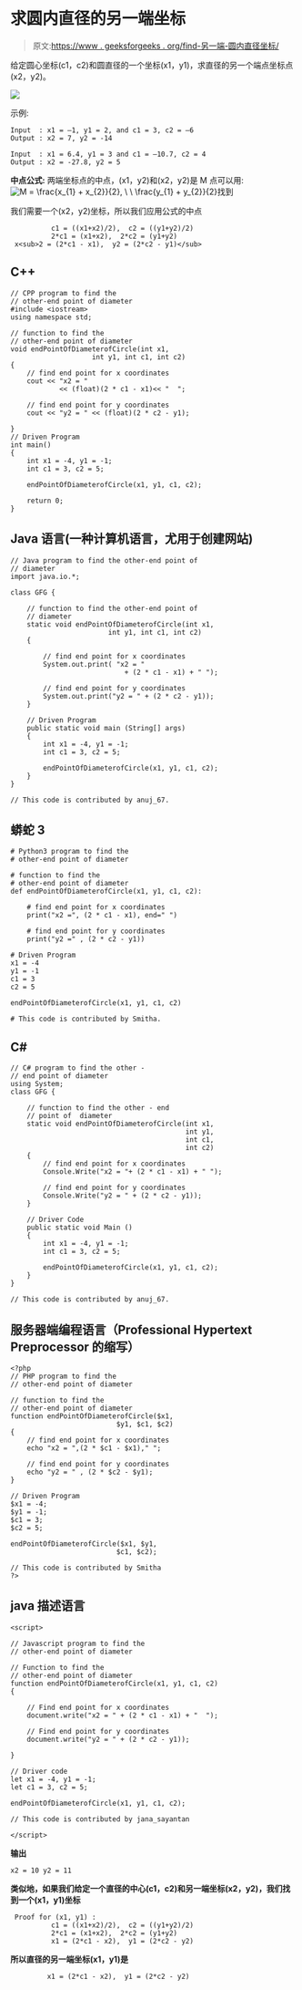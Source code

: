 # 求圆内直径的另一端坐标

> 原文:[https://www . geeksforgeeks . org/find-另一端-圆内直径坐标/](https://www.geeksforgeeks.org/find-the-other-end-coordinates-of-diameter-in-a-circle/)

给定圆心坐标(c1，c2)和圆直径的一个坐标(x1，y1)，求直径的另一个端点坐标点(x2，y2)。

![](img/e0d5629fb0b4c445b40d25002f19b9f1.png)

示例:

```
Input  : x1 = –1, y1 = 2, and c1 = 3, c2 = –6
Output : x2 = 7, y2 = -14

Input  : x1 = 6.4, y1 = 3 and c1 = –10.7, c2 = 4
Output : x2 = -27.8, y2 = 5
```

**中点公式:**
两端坐标点的中点，(x1，y2)和(x2，y2)是 M 点可以用:
![M = \frac{x_{1} + x_{2}}{2}, \ \ \frac{y_{1} + y_{2}}{2}  ](img/cde2139928b1c68f51216d7b36a1cfbe.png "Rendered by QuickLaTeX.com")找到

我们需要一个(x2，y2)坐标，所以我们应用公式的中点

```
          c1 = ((x1+x2)/2),  c2 = ((y1+y2)/2)
          2*c1 = (x1+x2),  2*c2 = (y1+y2)
 x<sub>2 = (2*c1 - x1),  y2 = (2*c2 - y1)</sub>
```

## C++

```
// CPP program to find the
// other-end point of diameter
#include <iostream>
using namespace std;

// function to find the
// other-end point of diameter
void endPointOfDiameterofCircle(int x1,
                    int y1, int c1, int c2)
{
    // find end point for x coordinates
    cout << "x2 = "
            << (float)(2 * c1 - x1)<< "  ";

    // find end point for y coordinates
    cout << "y2 = " << (float)(2 * c2 - y1);

}
// Driven Program
int main()
{
    int x1 = -4, y1 = -1;
    int c1 = 3, c2 = 5;

    endPointOfDiameterofCircle(x1, y1, c1, c2);

    return 0;
}
```

## Java 语言(一种计算机语言，尤用于创建网站)

```
// Java program to find the other-end point of
// diameter
import java.io.*;

class GFG {

    // function to find the other-end point of
    // diameter
    static void endPointOfDiameterofCircle(int x1,
                        int y1, int c1, int c2)
    {

        // find end point for x coordinates
        System.out.print( "x2 = "
                            + (2 * c1 - x1) + " ");

        // find end point for y coordinates
        System.out.print("y2 = " + (2 * c2 - y1));
    }

    // Driven Program
    public static void main (String[] args)
    {
        int x1 = -4, y1 = -1;
        int c1 = 3, c2 = 5;

        endPointOfDiameterofCircle(x1, y1, c1, c2);
    }
}

// This code is contributed by anuj_67.
```

## 蟒蛇 3

```
# Python3 program to find the
# other-end point of diameter

# function to find the
# other-end point of diameter
def endPointOfDiameterofCircle(x1, y1, c1, c2):

    # find end point for x coordinates
    print("x2 =", (2 * c1 - x1), end=" ")

    # find end point for y coordinates
    print("y2 =" , (2 * c2 - y1))

# Driven Program
x1 = -4
y1 = -1
c1 = 3
c2 = 5

endPointOfDiameterofCircle(x1, y1, c1, c2)

# This code is contributed by Smitha.
```

## C#

```
// C# program to find the other -
// end point of diameter
using System;
class GFG {

    // function to find the other - end
    // point of  diameter
    static void endPointOfDiameterofCircle(int x1,
                                           int y1,
                                           int c1,
                                           int c2)
    {
        // find end point for x coordinates
        Console.Write("x2 = "+ (2 * c1 - x1) + " ");

        // find end point for y coordinates
        Console.Write("y2 = " + (2 * c2 - y1));
    }

    // Driver Code
    public static void Main ()
    {
        int x1 = -4, y1 = -1;
        int c1 = 3, c2 = 5;

        endPointOfDiameterofCircle(x1, y1, c1, c2);
    }
}

// This code is contributed by anuj_67.
```

## 服务器端编程语言（Professional Hypertext Preprocessor 的缩写）

```
<?php
// PHP program to find the
// other-end point of diameter

// function to find the
// other-end point of diameter
function endPointOfDiameterofCircle($x1,
                          $y1, $c1, $c2)
{
    // find end point for x coordinates
    echo "x2 = ",(2 * $c1 - $x1)," ";

    // find end point for y coordinates
    echo "y2 = " , (2 * $c2 - $y1);
}

// Driven Program
$x1 = -4;
$y1 = -1;
$c1 = 3;
$c2 = 5;

endPointOfDiameterofCircle($x1, $y1,
                          $c1, $c2);

// This code is contributed by Smitha
?>
```

## java 描述语言

```
<script>

// Javascript program to find the
// other-end point of diameter

// Function to find the
// other-end point of diameter
function endPointOfDiameterofCircle(x1, y1, c1, c2)
{

    // Find end point for x coordinates
    document.write("x2 = " + (2 * c1 - x1) + "  ");

    // Find end point for y coordinates
    document.write("y2 = " + (2 * c2 - y1));

}

// Driver code
let x1 = -4, y1 = -1;
let c1 = 3, c2 = 5;

endPointOfDiameterofCircle(x1, y1, c1, c2);

// This code is contributed by jana_sayantan   

</script>
```

**输出**

```
x2 = 10 y2 = 11
```

**类似地，如果我们给定一个直径的中心(c1，c2)和另一端坐标(x2，y2)，我们找到一个(x1，y1)坐标**

```
 Proof for (x1, y1) :
          c1 = ((x1+x2)/2),  c2 = ((y1+y2)/2)
          2*c1 = (x1+x2),  2*c2 = (y1+y2)
          x1 = (2*c1 - x2),  y1 = (2*c2 - y2)
```

**所以直径的另一端坐标(x1，y1)是**

```
         x1 = (2*c1 - x2),  y1 = (2*c2 - y2)
```